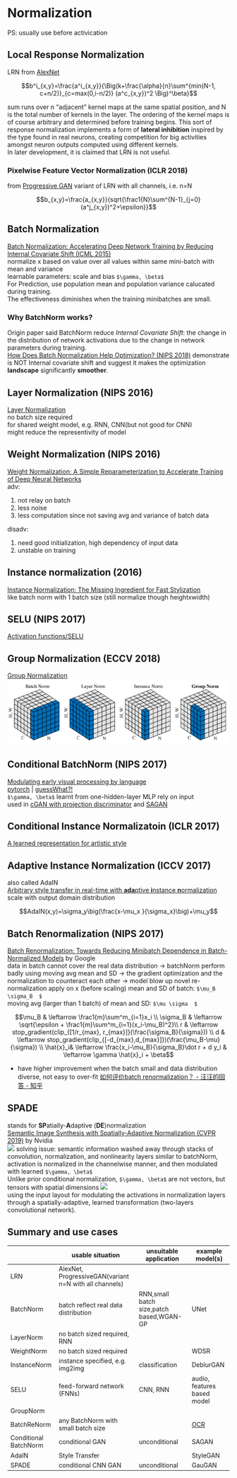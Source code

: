 # Normalization
PS: usually use before activication
## Local Response Normalization
LRN from [AlexNet](/CNN/models.html#alexnet)  
```math
b^i_{x,y}=\frac{a^i_{x,y}}{\Big(k+\frac{\alpha}{n}\sum^{min(N-1, c+n/2)}_{c=max(0,i-n/2)} (a^c_{x,y})^2 \Big)^\beta}
```
sum runs over n “adjacent” kernel maps at the same spatial position, and N is the total number of kernels in the layer. The ordering of the kernel maps is of course arbitrary and determined before training begins. This sort of response normalization implements a form of **lateral inhibition** inspired by the type found in real neurons, creating competition for big activities amongst neuron outputs computed using different kernels.  
In later development, it is claimed that LRN is not useful.

### Pixelwise Feature Vector Normalization (ICLR 2018)
from [Progressive GAN](/GAN/GAN_image2image.html#progressive-gan-iclr-2018)
variant of LRN with all channels, i.e. n=N
```math
b_{x,y}=\frac{a_{x,y}}{sqrt{\frac1{N}\sum^{N-1}_{j=0}(a^j_{x,y})^2+\epsilon}}
```

## Batch Normalization
[Batch Normalization: Accelerating Deep Network Training by Reducing Internal Covariate Shift (ICML 2015)](https://arxiv.org/abs/1502.03167)  
normalize x based on value over all values within same mini-batch with mean and variance  
learnable parameters: scale and bias `$\gamma, \beta$`  
For Prediction, use population mean and population variance calucated during training.  
The effectiveness diminishes when the training minibatches are small.  
### Why BatchNorm works?
Origin paper said BatchNorm reduce *Internal Covariate Shift*: the change in the distribution of network activations due to the change in network parameters during training.  
[How Does Batch Normalization Help Optimization? (NIPS 2018)](https://arxiv.org/abs/1805.11604) demonstrate is NOT Internal covariate shift and suggest it makes the optimization **landscape** significantly **smoother**. 

## Layer Normalization (NIPS 2016)
[Layer Normalization](https://arxiv.org/abs/1607.06450)  
no batch size required  
for shared weight model, e.g. RNN, CNN(but not good for CNN)  
might reduce the representivity of model  

## Weight Normalization (NIPS 2016)
[Weight Normalization: A Simple Reparameterization to Accelerate Training of Deep Neural Networks](https://arxiv.org/abs/1602.07868)  
adv: 
1. not relay on batch
1. less noise
1. less computation since not saving avg and variance of batch data  

disadv:
1. need good initialization, high dependency of input data  
1. unstable on training  

## Instance normalization (2016)
[Instance Normalization: The Missing Ingredient for Fast Stylization](https://arxiv.org/abs/1607.08022)  
like batch norm with 1 batch size (still normalize though heightxwidth)  

## SELU (NIPS 2017)
[Activation functions/SELU](activation_functions.html#selu-scaled-exponential-linear-unit-nips-2017)

## Group Normalization (ECCV 2018)
[Group Normalization](https://eccv2018.org/openaccess/content_ECCV_2018/papers/Yuxin_Wu_Group_Normalization_ECCV_2018_paper.pdf)  
![](img/group_norm_comparison.png)

## Conditional BatchNorm (NIPS 2017)
[Modulating early visual processing by language](https://papers.nips.cc/paper/7237-modulating-early-visual-processing-by-language.pdf)  
[pytorch](https://github.com/ap229997/Conditional-Batch-Norm) | [guessWhat?!](https://www.guesswhat.ai)  
`$\gamma, \beta$` learnt from one-hidden-layer MLP rely on input  
used in [cGAN with projection discriminator](/GAN/GAN_representation_learning.html#projection-discriminator) and [SAGAN](/GAN/GAN_general.html#sagan-pmlr-2019)  

## Conditional Instance Normalizatoin (ICLR 2017)
[A learned representation for artistic style](https://arxiv.org/pdf/1610.07629.pdf)

## Adaptive Instance Normalization (ICCV 2017)
also called AdaIN  
[Arbitrary style transfer in real-time with **ada**ptive **i**nstance **n**ormalization](http://openaccess.thecvf.com/content_ICCV_2017/papers/Huang_Arbitrary_Style_Transfer_ICCV_2017_paper.pdf)  
scale with output domain distribution
```math
AdaIN(x,y)=\sigma_y\big(\frac{x-\mu_x }{\sigma_x}\big)+\mu_y
```

## Batch Renormalization (NIPS 2017)
[Batch Renormalization: Towards Reducing Minibatch Dependence in Batch-Normalized Models](https://arxiv.org/pdf/1702.03275.pdf) by Google  
data in batch cannot cover the real data distribution -> batchNorm perform badly
using moving avg mean and SD -> the gradient optimization and the normalization to counteract each other -> model blow up
novel re-normalization apply on x (before scaling)
mean and SD of batch: `$\mu_B \sigma_B  $`  
moving avg (larger than 1 batch) of mean and SD: `$\mu \sigma  $`  
```math
\mu_B    & \leftarrow \frac1{m}\sum^m_{i=1}x_i \\
\sigma_B & \leftarrow \sqrt{\epsilon + \frac1{m}\sum^m_{i=1}(x_i-\mu_B)^2}\\
r        & \leftarrow stop_gradient(clip_{[1/r_{max}, r_{max}]}(\frac{\sigma_B}{\sigma})) \\
d        & \leftarrow stop_gradient(clip_{[-d_{max},d_{max}]})(\frac{\mu_B-\mu}{\sigma})  \\
\hat{x}_i& \leftarrow \frac{x_i-\mu_B}{\sigma_B}\dot r + d
y_i      & \leftarrow \gamma \hat{x}_i + \beta
```
* have higher improvement when the batch small and data distribution diverse, not easy to over-fit
[如何评价batch renormalization？ - 汪汪的回答 - 知乎](https://www.zhihu.com/question/55890057/answer/267872896)

## SPADE
stands for **SP**atially-**A**daptive (**DE**)normalization  
[Semantic Image Synthesis with Spatially-Adaptive Normalization (CVPR 2019)](https://arxiv.org/abs/1903.07291) by Nvidia  
![](https://nvlabs.github.io/SPADE/images/teaser_high_res_uncompressed.png)
solving issue: semantic information washed away through stacks of convolution, normalization, and nonlinearity layers
similar to batchNorm, activation is normalized in the channelwise manner, and then modulated with learned `$\gamma, \beta$`  
Unlike prior conditional normalization, `$\gamma, \beta$` are not vectors, but tensors with spatial dimensions
![](https://nvlabs.github.io/SPADE/images/method.png)  
using the input layout for modulating the activations in normalization layers through a spatially-adaptive, learned transformation (two-layers convolutional network). 

## Summary and use cases

|  |usable situation|unsuitable application | example model(s)|
|---|---|---|---|
LRN         |                                             AlexNet, ProgressiveGAN(variant n=N with all channels)
BatchNorm   |batch reflect real data distribution|RNN,small batch size,patch based,WGAN-GP|UNet
LayerNorm   |no batch sized required, RNN
WeightNorm  |no batch sized required | |WDSR|
InstanceNorm|instance specified, e.g. img2img|classification|DeblurGAN
SELU        |feed-forward network (FNNs)|CNN, RNN|audio, features based model
GroupNorm   |
BatchReNorm |any BatchNorm with small batch size||[OCR](https://arxiv.org/pdf/1812.11894.pdf)
Conditional BatchNorm|conditional GAN|unconditional|SAGAN
AdaIN       |Style Transfer ||StyleGAN
SPADE       |conditional CNN GAN|unconditional|GauGAN
